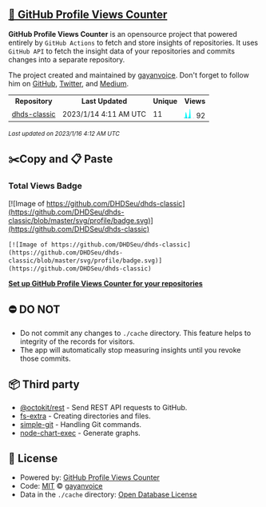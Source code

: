 ## [🚀 GitHub Profile Views Counter](https://github.com/gayanvoice/github-profile-views-counter)
**GitHub Profile Views Counter** is an opensource project that powered entirely by  `GitHub Actions` to fetch and store insights of repositories.
It uses `GitHub API` to fetch the insight data of your repositories and commits changes into a separate repository.

The project created and maintained by [gayanvoice](https://github.com/gayanvoice). Don't forget to follow him on [GitHub](https://github.com/gayanvoice), [Twitter](https://twitter.com/gayanvoice), and [Medium](https://gayanvoice.medium.com/).

<table>
	<tr>
		<th>
			Repository
		</th>
		<th>
			Last Updated
		</th>
		<th>
			Unique
		</th>
		<th>
			Views
		</th>
	</tr>
	<tr>
		<td>
			<a href="https://github.com/DHDSeu/dhds-classic/tree/master/readme/400177016/year.md">
				dhds-classic
			</a>
		</td>
		<td>
			2023/1/14 4:11 AM UTC
		</td>
		<td>
			11
		</td>
		<td>
			<img alt="Response time graph" src="https://github.com/DHDSeu/dhds-classic/raw/master/graph/400177016/small/year.png" height="20"> 92
		</td>
	</tr>
</table>

<small><i>Last updated on 2023/1/16 4:12 AM UTC</i></small>

## ✂️Copy and 📋 Paste
### Total Views Badge
[![Image of https://github.com/DHDSeu/dhds-classic](https://github.com/DHDSeu/dhds-classic/blob/master/svg/profile/badge.svg)](https://github.com/DHDSeu/dhds-classic)

```readme
[![Image of https://github.com/DHDSeu/dhds-classic](https://github.com/DHDSeu/dhds-classic/blob/master/svg/profile/badge.svg)](https://github.com/DHDSeu/dhds-classic)
```
[**Set up GitHub Profile Views Counter for your repositories**](https://github.com/gayanvoice/github-profile-views-counter)
## ⛔ DO NOT
- Do not commit any changes to `./cache` directory. This feature helps to integrity of the records for visitors.
- The app will automatically stop measuring insights until you revoke those commits.
## 📦 Third party

- [@octokit/rest](https://www.npmjs.com/package/@octokit/rest) - Send REST API requests to GitHub.
- [fs-extra](https://www.npmjs.com/package/fs-extra) - Creating directories and files.
- [simple-git](https://www.npmjs.com/package/simple-git) - Handling Git commands.
- [node-chart-exec](https://www.npmjs.com/package/node-chart-exec) - Generate graphs.
## 📄 License
- Powered by: [GitHub Profile Views Counter](https://github.com/gayanvoice/github-profile-views-counter)
- Code: [MIT](./LICENSE) © [gayanvoice](https://github.com/gayanvoice)
- Data in the `./cache` directory: [Open Database License](https://opendatacommons.org/licenses/odbl/1-0/)